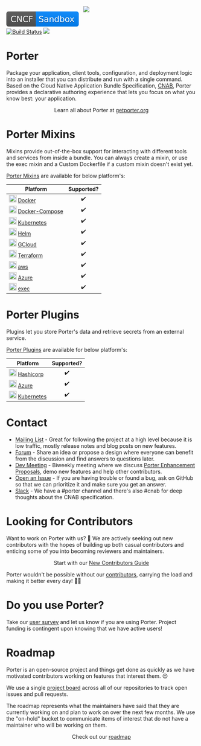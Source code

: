 <img align="right" src="docs/static/images/porter-docs-header.svg" width="300px" />

[![CNCF Sandbox Project](docs/static/images/cncf-sandbox-badge.svg)](https://www.cncf.io/projects/porter/)
[![Build Status](https://dev.azure.com/getporter/porter/_apis/build/status/porter-canary?branchName=main)](https://dev.azure.com/getporter/porter/_build/latest?definitionId=26&branchName=main)
<a href="https://getporter.org/find-issue" alt="Find an issue to work on">
<img src="https://img.shields.io/github/issues-search?label=%22help%20wanted%22%20issues&query=org%3Agetporter%20label%3A%22good%20first%20issue%22%2C%22help%20wanted%22%20no%3Aassignee" /></a>

# Porter

Package your application, client tools, configuration, and deployment logic into an installer that you can distribute and run with a single command.
Based on the Cloud Native Application Bundle Specification, [CNAB](https://deislabs.io/cnab), Porter provides a declarative authoring experience that lets you focus on what you know best: your application.

<p align="center">Learn all about Porter at <a href="https://getporter.org">getporter.org</a></p>

# <a name="mixins"></a>Porter Mixins

Mixins provide out-of-the-box support for interacting with different tools and services from inside a bundle. You can always create a mixin, or use the exec mixin and a Custom Dockerfile if a custom mixin doesn't exist yet.

[Porter Mixins](https://getporter.org/mixins/) are available for below platform's:

| Platform                                                                                                                                                                                                                        | Supported?  |
| ------------------------------------------------------------------------------------------------------------------------------------------------------------------------------------------------------------------------------- | :---------: |
| <img src="docs\static\images\mixins\docker_icon.png" width="20" height="20" vertical-align="middle" /> [Docker](https://getporter.org/mixins/docker/)                                            |     ✔️      |
| <img src="docs\static\images\mixins\docker-compose.png" width="20" height="20" vertical-align="middle" /> [Docker-Compose](https://getporter.org/mixins/docker-compose/)            |     ✔️      |
| <img src="docs\static\images\mixins\kubernetes.svg" width="20" height="20" vertical-align="middle" /> [Kubernetes](https://getporter.org/mixins/kubernetes/)            |     ✔️      |
| <img src="docs\static\images\mixins\helm.svg" width="20" height="20" vertical-align="middle" /> [Helm](https://getporter.org/mixins/helm/)            |     ✔️      |
| <img src="docs\static\images\mixins\gcp.png" width="20" height="20" vertical-align="middle" /> [GCloud](https://getporter.org/mixins/gcloud/)            |     ✔️      |
| <img src="docs\static\images\mixins\terraform_icon.png" width="20" height="20" vertical-align="middle" /> [Terraform](https://getporter.org/mixins/terraform/)            |     ✔️      |
| <img src="docs\static\images\mixins\aws.svg" width="20" height="20" vertical-align="middle" /> [aws](https://getporter.org/mixins/aws/)            |     ✔️      |
| <img src="docs\static\images\plugins\azure.png" width="20" height="20" vertical-align="middle" /> [Azure](https://getporter.org/mixins/azure/)            |     ✔️      |
| <img src="docs\static\images\mixins\exec.png" width="20" height="20" vertical-align="middle" /> [exec](https://getporter.org/mixins/exec/)            |     ✔️      |

# <a name="Plugins"></a>Porter Plugins

Plugins let you store Porter's data and retrieve secrets from an external service.

[Porter Plugins](https://getporter.org/plugins/) are available for below platform's:

| Platform                                                                                                                                                                                                                        | Supported?  |
| ------------------------------------------------------------------------------------------------------------------------------------------------------------------------------------------------------------------------------- | :---------: |
| <img src="docs\static\images\plugins\hashicorp.png" width="20" height="20" vertical-align="middle" /> [Hashicorp](https://getporter.org/plugins/hashicorp/)                                            |     ✔️      |
| <img src="docs\static\images\plugins\azure.png" width="20" height="20" vertical-align="middle" /> [Azure](https://getporter.org/plugins/azure/)            |     ✔️      |
| <img src="docs\static\images\mixins\kubernetes.svg" width="20" height="20" vertical-align="middle" /> [Kubernetes](https://getporter.org/plugins/kubernetes/)            |     ✔️      |


# Contact

* [Mailing List] - Great for following the project at a high level because it is
  low traffic, mostly release notes and blog posts on new features.
* [Forum] - Share an idea or propose a design where everyone can benefit from
  the discussion and find answers to questions later.
* [Dev Meeting] - Biweekly meeting where we discuss [Porter Enhancement Proposals], demo new features and help other contributors.
* [Open an Issue] - If you are having trouble or found a bug, ask on GitHub so
  that we can prioritize it and make sure you get an answer.
* [Slack] - We have a #porter channel and there's also #cnab for deep thoughts
  about the CNAB specification.

[Mailing List]: https://getporter.org/mailing-list
[Slack]: https://getporter.org/community/#slack
[Open an Issue]: https://github.com/getporter/porter/issues/new/choose
[Forum]: https://getporter.org/forum/
[Dev Meeting]: https://getporter.org/community/#dev-meeting
[Porter Enhancement Proposals]: https://getporter.org/docs/contribute/proposals/

# Looking for Contributors

Want to work on Porter with us? 💖 We are actively seeking out new contributors
with the hopes of building up both casual contributors and enticing some of you
into becoming reviewers and maintainers.

<p align="center">Start with our <a href="https://getporter.org/docs/contribute/">New Contributors Guide</a>

Porter wouldn't be possible without our [contributors][contributors], carrying
the load and making it better every day! 🙇‍♀️

[contributors]: /CONTRIBUTORS.md

# Do you use Porter?

Take our [user survey](https://getporter.org/user-survey) and let us know if you are using Porter.
Project funding is contingent upon knowing that we have active users!

# Roadmap

Porter is an open-source project and things get done as quickly as we have
motivated contributors working on features that interest them. 😉

We use a single [project board][board] across all of our repositories to track
open issues and pull requests.

The roadmap represents what the maintainers have said that they are
currently working on and plan to work on over the next few months. We use the
"on-hold" bucket to communicate items of interest that do not have a
maintainer who will be working on them.

<p align="center">Check out our <a href="https://getporter.org/roadmap">roadmap</a></p>

[board]: https://getporter.org/board
[version strategy]: https://getporter.org/project/version-strategy/
